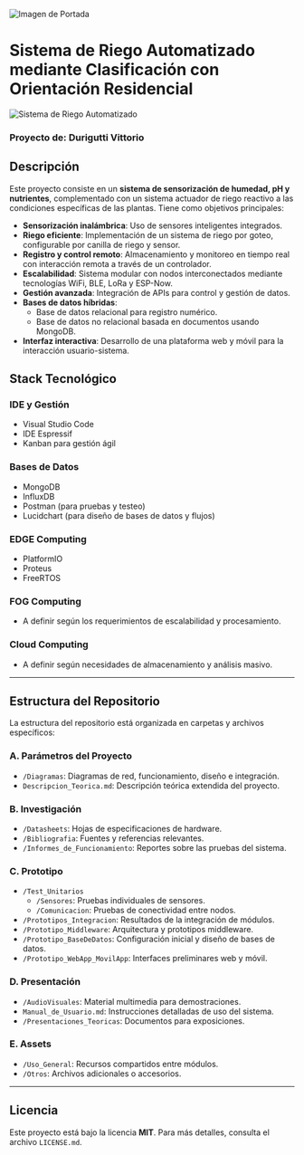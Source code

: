 ![Imagen de Portada](https://via.placeholder.com/800x400.png?text=Sistema+de+Riego+Automatizado) <!-- Reemplaza este enlace con una imagen relevante -->

# Sistema de Riego Automatizado mediante Clasificación con Orientación Residencial

![Sistema de Riego Automatizado](https://via.placeholder.com/800x400.png?text=Sistema+de+Riego+Automatizado) <!-- Reemplaza este enlace con una imagen relevante -->

### Proyecto de: Durigutti Vittorio

## Descripción
Este proyecto consiste en un **sistema de sensorización de humedad, pH y nutrientes**, complementado con un sistema actuador de riego reactivo a las condiciones específicas de las plantas. Tiene como objetivos principales:

- **Sensorización inalámbrica**: Uso de sensores inteligentes integrados.
- **Riego eficiente**: Implementación de un sistema de riego por goteo, configurable por canilla de riego y sensor.
- **Registro y control remoto**: Almacenamiento y monitoreo en tiempo real con interacción remota a través de un controlador.
- **Escalabilidad**: Sistema modular con nodos interconectados mediante tecnologías WiFi, BLE, LoRa y ESP-Now.
- **Gestión avanzada**: Integración de APIs para control y gestión de datos.
- **Bases de datos híbridas**:
  - Base de datos relacional para registro numérico.
  - Base de datos no relacional basada en documentos usando MongoDB.
- **Interfaz interactiva**: Desarrollo de una plataforma web y móvil para la interacción usuario-sistema.

## Stack Tecnológico

### IDE y Gestión
- Visual Studio Code
- IDE Espressif
- Kanban para gestión ágil

### Bases de Datos
- MongoDB
- InfluxDB
- Postman (para pruebas y testeo)
- Lucidchart (para diseño de bases de datos y flujos)

### EDGE Computing
- PlatformIO
- Proteus
- FreeRTOS

### FOG Computing
- A definir según los requerimientos de escalabilidad y procesamiento.

### Cloud Computing
- A definir según necesidades de almacenamiento y análisis masivo.

---

## Estructura del Repositorio
La estructura del repositorio está organizada en carpetas y archivos específicos:

### A. Parámetros del Proyecto
- `/Diagramas`: Diagramas de red, funcionamiento, diseño e integración.
- `Descripcion_Teorica.md`: Descripción teórica extendida del proyecto.

### B. Investigación
- `/Datasheets`: Hojas de especificaciones de hardware.
- `/Bibliografia`: Fuentes y referencias relevantes.
- `/Informes_de_Funcionamiento`: Reportes sobre las pruebas del sistema.

### C. Prototipo
- `/Test_Unitarios`
  - `/Sensores`: Pruebas individuales de sensores.
  - `/Comunicacion`: Pruebas de conectividad entre nodos.
- `/Prototipos_Integracion`: Resultados de la integración de módulos.
- `/Prototipo_Middleware`: Arquitectura y prototipos middleware.
- `/Prototipo_BaseDeDatos`: Configuración inicial y diseño de bases de datos.
- `/Prototipo_WebApp_MovilApp`: Interfaces preliminares web y móvil.

### D. Presentación
- `/AudioVisuales`: Material multimedia para demostraciones.
- `Manual_de_Usuario.md`: Instrucciones detalladas de uso del sistema.
- `/Presentaciones_Teoricas`: Documentos para exposiciones.

### E. Assets
- `/Uso_General`: Recursos compartidos entre módulos.
- `/Otros`: Archivos adicionales o accesorios.

---

## Licencia
Este proyecto está bajo la licencia **MIT**. Para más detalles, consulta el archivo `LICENSE.md`.
